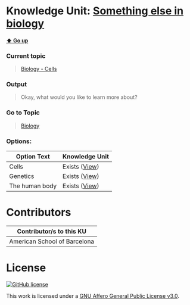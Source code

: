 # Knowledge Unit: [Something else in biology](../../knowledge_units/biology-cells/something-else-in-biology.md)

#### [:arrow_up: Go up](../../topics/biology-cells.md)
### Current topic
> [Biology - Cells](../../topics/biology-cells.md)
### Output
> Okay, what would you like to learn more about?
### Go to Topic
> [Biology](../../topics/biology.md)

### Options: 

| Option Text | Knowledge Unit |
| - | - |  
| Cells  |  Exists ([View](../../knowledge_units/biology/cells.md))  |  
| Genetics  |  Exists ([View](../../knowledge_units/biology/genetics.md))  |  
| The human body  |  Exists ([View](../../knowledge_units/biology/the-human-body.md))  | 

# Contributors

| Contributor/s to this KU |
| - | 
| American School of Barcelona |

# License
[![GitHub license](https://img.shields.io/github/license/inbrainz/cerebro)](https://github.com/inbrainz/cerebro/blob/master/LICENSE)

This work is licensed under a [GNU Affero General Public License v3.0](https://www.gnu.org/licenses/agpl-3.0.txt).